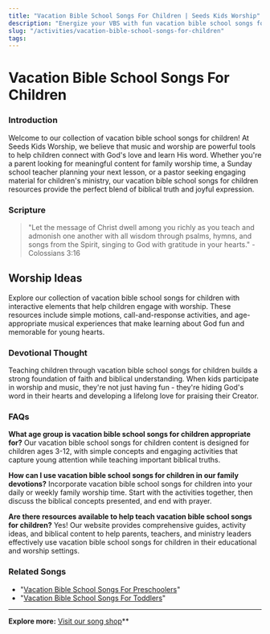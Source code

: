 ```yaml
---
title: "Vacation Bible School Songs For Children | Seeds Kids Worship"
description: "Energize your VBS with fun vacation bible school songs for children. Engaging worship music and activities for summer children's ministry."
slug: "/activities/vacation-bible-school-songs-for-children"
tags:
---
```


# Vacation Bible School Songs For Children

### Introduction

Welcome to our collection of vacation bible school songs for children! At Seeds Kids Worship, we believe that music and worship are powerful tools to help children connect with God's love and learn His word. Whether you're a parent looking for meaningful content for family worship time, a Sunday school teacher planning your next lesson, or a pastor seeking engaging material for children's ministry, our vacation bible school songs for children resources provide the perfect blend of biblical truth and joyful expression.

### Scripture

> "Let the message of Christ dwell among you richly as you teach and admonish one another with all wisdom through psalms, hymns, and songs from the Spirit, singing to God with gratitude in your hearts." - Colossians 3:16

## Worship Ideas

Explore our collection of vacation bible school songs for children with interactive elements that help children engage with worship. These resources include simple motions, call-and-response activities, and age-appropriate musical experiences that make learning about God fun and memorable for young hearts.

### Devotional Thought

Teaching children through vacation bible school songs for children builds a strong foundation of faith and biblical understanding. When kids participate in worship and music, they're not just having fun - they're hiding God's word in their hearts and developing a lifelong love for praising their Creator.

### FAQs

**What age group is vacation bible school songs for children appropriate for?**
Our vacation bible school songs for children content is designed for children ages 3-12, with simple concepts and engaging activities that capture young attention while teaching important biblical truths.

**How can I use vacation bible school songs for children in our family devotions?**
Incorporate vacation bible school songs for children into your daily or weekly family worship time. Start with the activities together, then discuss the biblical concepts presented, and end with prayer.

**Are there resources available to help teach vacation bible school songs for children?**
Yes! Our website provides comprehensive guides, activity ideas, and biblical content to help parents, teachers, and ministry leaders effectively use vacation bible school songs for children in their educational and worship settings.

### Related Songs

- "[Vacation Bible School Songs For Preschoolers](/activities/vacation-bible-school-songs-for-preschoolers/)"
- "[Vacation Bible School Songs For Toddlers](/activities/vacation-bible-school-songs-for-toddlers/)"

---

**Explore more:** [Visit our song shop](https://seedskidsworship.com/shop)**

<!-- Schema Markup -->
<script type="application/ld+json">
{
  "@context": "https://schema.org",
  "@type": "MusicRecording",
  "name": "Vacation Bible School Songs For Children",
  "byArtist": {
    "@type": "MusicGroup",
    "name": "Seeds Kids Worship"
  },
  "isFamilyFriendly": true,
  "url": "https://seedskidsworship.com/activities/vacation-bible-school-songs-for-children/"
}
</script>